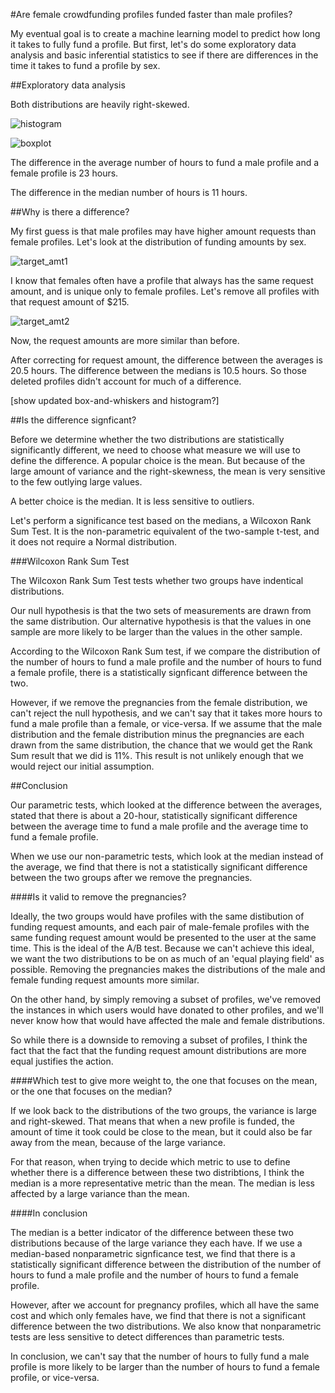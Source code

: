 #Are female crowdfunding profiles funded faster than male profiles?

My eventual goal is to create a machine learning model to predict how long it takes to fully fund a profile. But first, let's do some exploratory data analysis and basic inferential statistics to see if there are differences in the time it takes to fund a profile by sex.

##Exploratory data analysis

Both distributions are heavily right-skewed.

![histogram](https://raw.githubusercontent.com/aok1425/stats-tests/master/imgs/histogram.png "")

![boxplot](https://github.com/aok1425/stats-tests/raw/master/imgs/boxplot.png "")

The difference in the average number of hours to fund a male profile and a female profile is 23 hours. 

The difference in the median number of hours is 11 hours.

##Why is there a difference?

My first guess is that male profiles may have higher amount requests than female profiles. Let's look at the distribution of funding amounts by sex.

![target_amt1](https://github.com/aok1425/stats-tests/raw/master/imgs/target_amt1.png "")

I know that females often have a profile that always has the same request amount, and is unique only to female profiles. Let's remove all profiles with that request amount of $215.

![target_amt2](https://github.com/aok1425/stats-tests/raw/master/imgs/target_amt2.png "")

Now, the request amounts are more similar than before.

After correcting for request amount, the difference between the averages is 20.5 hours. The difference between the medians is 10.5 hours. So those deleted profiles didn't account for much of a difference.

[show updated box-and-whiskers and histogram?]

##Is the difference signficant?

Before we determine whether the two distributions are statistically significantly different, we need to choose what measure we will use to define the difference. A popular choice is the mean. But because of the large amount of variance and the right-skewness, the mean is very sensitive to the few outlying large values.

A better choice is the median. It is less sensitive to outliers.

Let's perform a significance test based on the medians, a Wilcoxon Rank Sum Test. It is the non-parametric equivalent of the two-sample t-test, and it does not require a Normal distribution.

###Wilcoxon Rank Sum Test

The Wilcoxon Rank Sum Test tests whether two groups have indentical distributions.

Our null hypothesis is that the two sets of measurements are drawn from the same distribution. Our alternative hypothesis is that the values in one sample are more likely to be larger than the values in the other sample.

According to the Wilcoxon Rank Sum test, if we compare the distribution of the number of hours to fund a male profile and the number of hours to fund a female profile, there is a statistically signficant difference between the two. 

However, if we remove the pregnancies from the female distribution, we can't reject the null hypothesis, and we can't say that it takes more hours to fund a male profile than a female, or vice-versa. If we assume that the male distribution and the female distribution minus the pregnancies are each drawn from the same distribution, the chance that we would get the Rank Sum result that we did is 11%. This result is not unlikely enough that we would reject our initial assumption.

##Conclusion

Our parametric tests, which looked at the difference between the averages, stated that there is about a 20-hour, statistically significant difference between the average time to fund a male profile and the average time to fund a female profile. 

When we use our non-parametric tests, which look at the median instead of the average, we find that there is not a statistically significant difference between the two groups after we remove the pregnancies.

####Is it valid to remove the pregnancies?

Ideally, the two groups would have profiles with the same distibution of funding request amounts, and each pair of  male-female profiles with the same funding request amount would be presented to the user at the same time. This is the ideal of the A/B test. Because we can't achieve this ideal, we want the two distributions to be on as much of an 'equal playing field' as possible. Removing the pregnancies makes the distributions of the male and female funding request amounts more similar.

On the other hand, by simply removing a subset of profiles, we've removed the instances in which users would have donated to other profiles, and we'll never know how that would have affected the male and female distributions.

So while there is a downside to removing a subset of profiles, I think the fact that the fact that the funding request amount distributions are more equal justifies the action.

####Which test to give more weight to, the one that focuses on the mean, or the one that focuses on the median?

If we look back to the distributions of the two groups, the variance is large and right-skewed. That means that when a new profile is funded, the amount of time it took could be close to the mean, but it could also be far away from the mean, because of the large variance.

For that reason, when trying to decide which metric to use to define whether there is a difference between these two distribtions, I think the median is a more representative metric than the mean. The median is less affected by a large variance than the mean.

####In conclusion

The median is a better indicator of the difference between these two distributions because of the large variance they each have. If we use a median-based nonparametric signficance test, we find that there is a statistically significant difference between the distribution of the number of hours to fund a male profile and the number of hours to fund a female profile.

However, after we account for pregnancy profiles, which all have the same cost and which only females have, we find that there is not a significant difference between the two distributions. We also know that nonparametric tests are less sensitive to detect differences than parametric tests.

In conclusion, we can't say that the number of hours to fully fund a male profile is more likely to be larger than the number of hours to fund a female profile, or vice-versa.